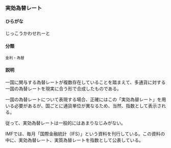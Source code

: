 <div style="display:none;">

## [あ行](securities-terms?id=あ行)
## [か行](securities-terms?id=か行)
## [さ行](securities-terms?id=さ行)

</div>

### 実効為替レート

#### ひらがな

じっこうかわせれーと

#### 分類

`金利・為替`

#### 説明

一国に関与する為替レートが複数存在していることを踏まえて、多通貨に対する一国の為替レートを現実に合う形で合成したものである。
一国の為替レートについて表現する場合、正確にはこの「実効為替レート」を用いる必要があるが、国ごとに通貨単位が異なるため、当然、指数として表示される。
従って、実効為替レートは一般的にはあまりなじみがない。
IMFでは、毎月「国際金融統計（IFS）」という資料を刊行している。この資料の中に、実効為替レート、実質為替レートを指数として公表している。

<div style="display:none;">

## [た行](securities-terms?id=た行)
## [な行](securities-terms?id=な行)
## [は行](securities-terms?id=は行)
## [ま行](securities-terms?id=ま行)
## [や行](securities-terms?id=や行)
## [ら行](securities-terms?id=ら行)
## [わ行](securities-terms?id=わ行)
## [英数字・記号](securities-terms?id=英数字・記号)

</div>


